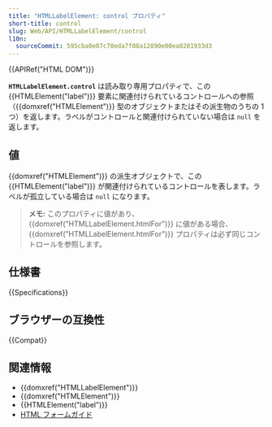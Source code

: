 ```yaml
---
title: "HTMLLabelElement: control プロパティ"
short-title: control
slug: Web/API/HTMLLabelElement/control
l10n:
  sourceCommit: 595cba0e07c70eda7f08a12890e00ea0281933d3
---
```


{{APIRef("HTML DOM")}}

**`HTMLLabelElement.control`** は読み取り専用プロパティで、この {{HTMLElement("label")}} 要素に関連付けられているコントロールへの参照（{{domxref("HTMLElement")}} 型のオブジェクトまたはその派生物のうちの 1 つ）を返します。ラベルがコントロールと関連付けられていない場合は `null` を返します。

## 値

{{domxref("HTMLElement")}} の派生オブジェクトで、この {{HTMLElement("label")}} が関連付けられているコントロールを表します。ラベルが孤立している場合は `null` になります。

> **メモ:** このプロパティに値があり、 {{domxref("HTMLLabelElement.htmlFor")}} に値がある場合、 {{domxref("HTMLLabelElement.htmlFor")}} プロパティは必ず同じコントロールを参照します。

## 仕様書

{{Specifications}}

## ブラウザーの互換性

{{Compat}}

## 関連情報

- {{domxref("HTMLLabelElement")}}
- {{domxref("HTMLElement")}}
- {{HTMLElement("label")}}
- [HTML フォームガイド](/ja/docs/Learn/Forms)

